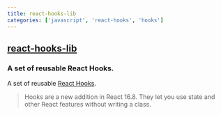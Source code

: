 ```yaml
---
title: react-hooks-lib
categories: ['javascript', 'react-hooks', 'hooks']
---
```

## [react-hooks-lib](https://github.com/beizhedenglong/react-hooks-lib)

### A set of reusable React Hooks.


A set of reusable [React Hooks](https://reactjs.org/docs/hooks-reference.html#usestate).

>Hooks are a new addition in React 16.8. They let you use state and other React features without writing a class.
